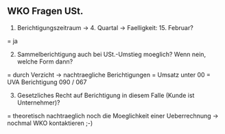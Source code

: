 ## WKO Fragen USt.

1. Berichtigungszeitraum -> 4. Quartal -> Faelligkeit: 15. Februar?

= ja

2. Sammelberichtigung auch bei USt.-Umstieg moeglich? Wenn nein, welche Form dann?

= durch Verzicht -> nachtraegliche Berichtigungen
= Umsatz unter 00
= UVA Berichtigung 090 / 067

3. Gesetzliches Recht auf Berichtigung in diesem Falle (Kunde ist Unternehmer)?

= theoretisch nachtraeglich noch die Moeglichkeit einer Ueberrechnung -> nochmal WKO kontaktieren ;-)

